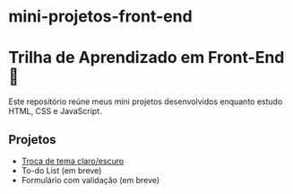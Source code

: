 # mini-projetos-front-end

# Trilha de Aprendizado em Front-End 🚀

Este repositório reúne meus mini projetos desenvolvidos enquanto estudo HTML, CSS e JavaScript.

## Projetos

- [Troca de tema claro/escuro](./troca-tema)
- To-do List (em breve)
- Formulário com validação (em breve)

